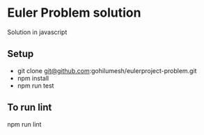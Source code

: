 # Euler Problem solution

Solution in javascript

## Setup
  - git clone git@github.com:gohilumesh/eulerproject-problem.git
  - npm install
  - npm run test

## To run lint
npm run lint
